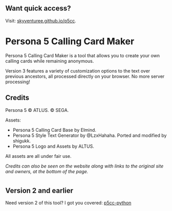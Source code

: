 ## Want quick access?

Visit: [skyventuree.github.io/p5cc](https://skyventuree.github.io/p5cc/index.html).
# Persona 5 Calling Card Maker

Persona 5 Calling Card Maker is a tool that allows you to create your own calling cards while remaining anonymous.

Version 3 features a variety of customization options to the text over previous ancestors, all processed directly on your browser. No more server processing!

## Credits

Persona 5 © ATLUS. © SEGA. 

Assets:

- Persona 5 Calling Card Base by Elmind.
- Persona 5 Style Text Generator by @LzxHahaha. Ported and modified by shigukk.
- Persona 5 Logo and Assets by ALTUS.

All assets are all under fair use.

_Credits can also be seen on the website along with links to the original site and owners, at the bottom of the page._
#
## Version 2 and earlier

Need version 2 of this tool? I got you covered: [p5cc-python](https://github.com/sora-archive/p5cc-python)


